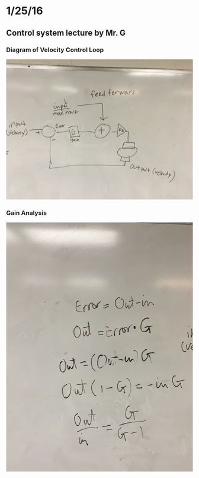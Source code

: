 # 1/25/16
## Control system lecture by Mr. G
### Diagram of Velocity Control Loop
![Velocity Control Diagram](Velocity-Control.jpg)


### Gain Analysis
![Gain Analysis](Gain-Analysis.jpg)